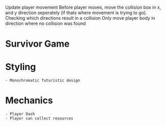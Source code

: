 Update player movement
Before player moves, move the collision box in x, and y direction seperately (if thats where movement is trying to go).
Checking which directions result in a collision
Only move player body in direction where no collision was found
# Survivor Game

# Styling
    - Monochromatic futuristic design

# Mechanics
    - Player Dash
    - Player can collect resources

